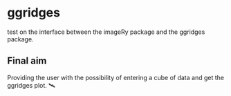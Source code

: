 # ggridges
test on the interface between the imageRy package and the ggridges package.

## Final aim

Providing the user with the possibility of entering a cube of data and get the ggridges plot. 🛰️
